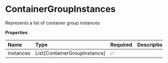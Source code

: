# ContainerGroupInstances

Represents a list of container group instances

**Properties**

| Name      | Type                         | Required | Description |
| :-------- | :--------------------------- | :------- | :---------- |
| instances | List[ContainerGroupInstance] | ✅       |             |
